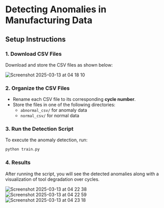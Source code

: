 # Detecting Anomalies in Manufacturing Data

## **Setup Instructions**

### **1. Download CSV Files**
Download and store the CSV files as shown below:

![Screenshot 2025-03-13 at 04 18 10](https://github.com/user-attachments/assets/0180ba03-7e0a-49c3-a9b0-898e50238187)

### **2. Organize the CSV Files**
- Rename each CSV file to its corresponding **cycle number**.
- Store the files in one of the following directories:
  - `abnormal_csv/` for anomaly data
  - `normal_csv/` for normal data

### **3. Run the Detection Script**

To execute the anomaly detection, run:
```bash
python train.py
```

### **4. Results**
After running the script, you will see the detected anomalies along with a visualization of tool degradation over cycles.

![Screenshot 2025-03-13 at 04 22 38](https://github.com/user-attachments/assets/d5c7f55b-4f7f-42d3-950e-94b19a8f97ac)
![Screenshot 2025-03-13 at 04 22 59](https://github.com/user-attachments/assets/0e4d852a-aa0a-4be3-953b-5ed9037ffb36)
![Screenshot 2025-03-13 at 04 23 18](https://github.com/user-attachments/assets/48207354-3a1f-4e89-91b2-420e6c997d28)
